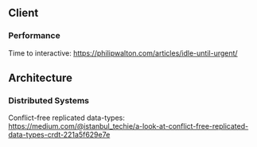 ## Client

### Performance

Time to interactive: https://philipwalton.com/articles/idle-until-urgent/

## Architecture

### Distributed Systems

Conflict-free replicated data-types: https://medium.com/@istanbul_techie/a-look-at-conflict-free-replicated-data-types-crdt-221a5f629e7e
